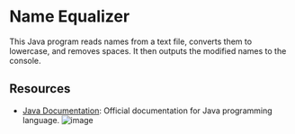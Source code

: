 # Name Equalizer

This Java program reads names from a text file, converts them to lowercase, and removes spaces. It then outputs the modified names to the console.

## Resources
- [Java Documentation](https://docs.oracle.com/javase/8/docs/api/): Official documentation for Java programming language.
![image](https://github.com/1xProdifer/NameEqualizer/assets/170844817/8c4992a5-a47a-4614-8de6-07b72a1b4b07)
